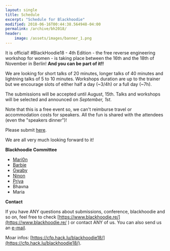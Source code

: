 ```yaml
---
layout: single
title: Schedule
excerpt: "Schedule for Blackhoodie"
modified: 2018-06-16T00:44:38.564948-04:00
permalink: /archive/bh2018/
header:
    image: /assets/images/banner_1.png
---
```


It is official! \#BlackHoodie18 - 4th Edition - the free reverse engineering workshop for women - is taking place between the 16th and the 18th of November in Berlin! __And you can be part of it!!__

We are looking for short talks of 20 minutes, longer talks of 40 minutes and lightning talks of 5 to 10 minutes. Workshops duration  are up to the trainer but we encourage slots of either half a day (~3/4h) or a full day (~7h).

The submissions will be accepted until August, 15th. Talks and workshops will be selected and announced on _September, 1st_.

Note that this is a free event so, we can't reimburse travel or accommodation costs for speakers. All the fun is shared with the attendees (even the "speakers dinner")!

Please submit [here](https://cfp.hack.lu/blackhoodie18/submit/).

We are all very much looking forward to it!

**Blackhoodie Committee**

* [Mari0n](https://twitter.com/pinkflawd)
* [Barbie](https://twitter.com/barbieauglend)
* [Gwaby](https://twitter.com/pwissenlit)
* [Ninon](https://twitter.com/__noutoff__)
* [Priya](https://twitter.com/priyachalakkal)
* Bhavna
* Maria

**Contact**

If you have ANY questions about submissions, conference, blackhoodie and so on, feel free to check [https://www.blackhoodie.re/](https://www.blackhoodie.re/ ) or contact ANY of us. You can also send us an [e-mail](mailto:cfp@blackhoodie.re).

Moar infos: [https://cfp.hack.lu/blackhoodie18/](https://cfp.hack.lu/blackhoodie18/).
